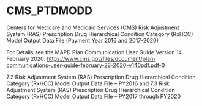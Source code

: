 # CMS_PTDMODD
Centers for Medicare and Medicaid Services (CMS) Risk Adjustment System (RAS) 
Prescription Drug Hierarchical Condition Category (RxHCC) Model Output Data File (Payment Year 2016 and 2017-2020)

For Details see the MAPD Plan Communication User Guide Version 14 February 2020:
https://www.cms.gov/files/document/plan-communications-user-guide-february-28-2020-v140pdf.pdf-0

7.2 Risk Adjustment System (RAS) Prescription Drug Hierarchical Condition Category (RxHCC) Model Output Data File – PY2016
and
7.3 Risk Adjustment System (RAS) Prescription Drug Hierarchical Condition Category (RxHCC) Model Output Data File – PY2017 through PY2020
